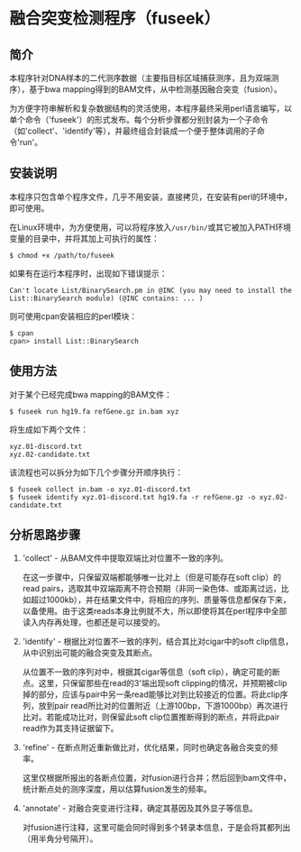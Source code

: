 # 融合突变检测程序（fuseek）

## 简介

本程序针对DNA样本的二代测序数据（主要指目标区域捕获测序，且为双端测序），基于bwa mapping得到的BAM文件，从中检测基因融合突变（fusion）。

为方便字符串解析和复杂数据结构的灵活使用，本程序最终采用perl语言编写，以单个命令（'fuseek'）的形式发布。每个分析步骤都分别封装为一个子命令（如'collect'、'identify'等），并最终组合封装成一个便于整体调用的子命令'run'。


## 安装说明

本程序只包含单个程序文件，几乎不用安装，直接拷贝，在安装有perl的环境中，即可使用。

在Linux环境中，为方便使用，可以将程序放入`/usr/bin/`或其它被加入PATH环境变量的目录中，并将其加上可执行的属性：

	$ chmod +x /path/to/fuseek

如果有在运行本程序时，出现如下错误提示：

	Can't locate List/BinarySearch.pm in @INC (you may need to install the List::BinarySearch module) (@INC contains: ... )

则可使用cpan安装相应的perl模块：

	$ cpan
	cpan> install List::BinarySearch


## 使用方法

对于某个已经完成bwa mapping的BAM文件：

	$ fuseek run hg19.fa refGene.gz in.bam xyz

将生成如下两个文件：

	xyz.01-discord.txt
	xyz.02-candidate.txt

该流程也可以拆分为如下几个步骤分开顺序执行：

	$ fuseek collect in.bam -o xyz.01-discord.txt
	$ fuseek identify xyz.01-discord.txt hg19.fa -r refGene.gz -o xyz.02-candidate.txt


## 分析思路步骤

1. 'collect' - 从BAM文件中提取双端比对位置不一致的序列。

	在这一步骤中，只保留双端都能够唯一比对上（但是可能存在soft clip）的read pairs，选取其中双端距离不符合预期（非同一染色体、或距离过远，比如超过1000kb），并在结果文件中，将相应的序列、质量等信息都保存下来，以备使用。由于这类reads本身比例就不大，所以即使将其在perl程序中全部读入内存再处理，也都还是可以接受的。

2. 'identify' - 根据比对位置不一致的序列，结合其比对cigar中的soft clip信息，从中识别出可能的融合突变及其断点。

	从位置不一致的序列对中，根据其cigar等信息（soft clip），确定可能的断点。这里，只保留那些在read的3'端出现soft clipping的情况，并预期被clip掉的部分，应该与pair中另一条read能够比对到比较接近的位置。将此clip序列，放到pair read所比对的位置附近（上游100bp，下游1000bp）再次进行比对。若能成功比对，则保留此soft clip位置推断得到的断点，并将此pair read作为其支持证据留下。

3. 'refine' - 在断点附近重新做比对，优化结果，同时也确定各融合突变的频率。

	这里仅根据所报出的各断点位置，对fusion进行合并；然后回到bam文件中，统计断点处的测序深度，用以估算fusion发生的频率。

4. 'annotate' - 对融合突变进行注释，确定其基因及其外显子等信息。

	对fusion进行注释，这里可能会同时得到多个转录本信息，于是会将其都列出（用半角分号隔开）。

